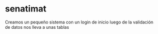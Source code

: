 # senatimat

Creamos un pequeño sistema con un login de inicio luego de la validación de datos nos lleva a unas tablas
